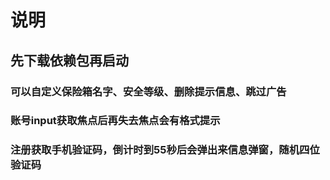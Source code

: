 # 说明



## 先下载依赖包再启动


### 可以自定义保险箱名字、安全等级、删除提示信息、跳过广告
### 账号input获取焦点后再失去焦点会有格式提示
### 注册获取手机验证码，倒计时到55秒后会弹出来信息弹窗，随机四位验证码


